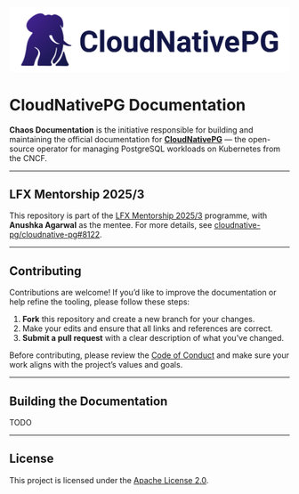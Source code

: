 [![CloudNativePG](./logo/cloudnativepg.png)](https://cloudnative-pg.io/)

# CloudNativePG Documentation

**Chaos Documentation** is the initiative responsible for building and
maintaining the official documentation for
**[CloudNativePG](https://cloudnative-pg.io/)** — the open-source operator for
managing PostgreSQL workloads on Kubernetes from the CNCF.

---

## LFX Mentorship 2025/3

This repository is part of the [LFX Mentorship 2025/3](https://mentorship.lfx.linuxfoundation.org/project/86a647c1-88c7-474f-b093-6abb58197083)
programme, with **Anushka Agarwal** as the mentee.
For more details, see [cloudnative-pg/cloudnative-pg#8122](https://github.com/cloudnative-pg/cloudnative-pg/issues/8122).

---

## Contributing

Contributions are welcome! If you’d like to improve the documentation or help
refine the tooling, please follow these steps:

1. **Fork** this repository and create a new branch for your changes.
2. Make your edits and ensure that all links and references are correct.
3. **Submit a pull request** with a clear description of what you’ve changed.

Before contributing, please review the [Code of Conduct](./CODE_OF_CONDUCT.md)
and make sure your work aligns with the project’s values and goals.

---

## Building the Documentation

TODO

---

## License

This project is licensed under the [Apache License 2.0](./LICENSE).
